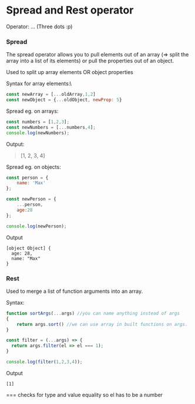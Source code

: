 # Spread and Rest operator 

Operator: ... (Three dots :p)

### Spread
The spread operator allows you to pull elements out of an array (=> split the array into a list of its elements) or pull the properties out of an object.

Used to split up array elements OR object properties

Syntax for array elements:\
```js
const newArray = [...oldArray,1,2]
const newObject = {...oldObject, newProp: 5}
```

Spread eg. on arrays:
```js 
const numbers = [1,2,3];
const newNumbers = [...numbers,4];
console.log(newNumbers);
```

Output:
> [1, 2, 3, 4]

Spread eg. on objects:
```js
const person = {
    name: 'Max'
};

const newPerson = {
    ...person,
    age:28
};

console.log(newPerson);
```
Output
```
[object Object] {
  age: 28,
  name: "Max"
}
```

### Rest

Used to merge a list of function arguments into an array.

Syntax:
```js
function sortArgs(...args) //you can name anything instead of args 
{
    return args.sort() //we can use array in built functions on args.
}

```

```js
const filter = (...args) => {
  return args.filter(el => el === 1);
}

console.log(filter(1,2,3,4));
```

Output

`[1]`

=== checks for type and value equality so el has to be a number
